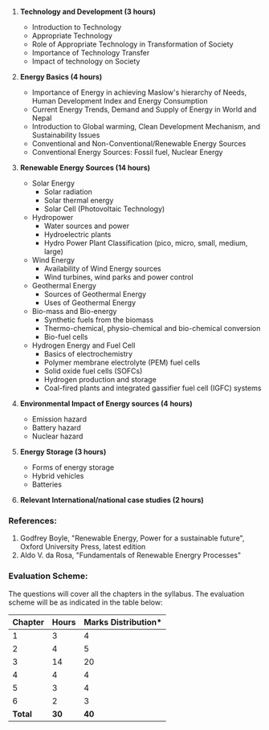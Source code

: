 1. **Technology and Development (3 hours)**
    * Introduction to Technology
    * Appropriate Technology
    * Role of Appropriate Technology in Transformation of Society
    * Importance of Technology Transfer
    * Impact of technology on Society

2. **Energy Basics (4 hours)**
    * Importance of Energy in achieving Maslow's hierarchy of Needs, Human Development Index and Energy Consumption
    * Current Energy Trends, Demand and Supply of Energy in World and Nepal
    * Introduction to Global warming, Clean Development Mechanism, and Sustainability Issues
    * Conventional and Non-Conventional/Renewable Energy Sources
    * Conventional Energy Sources: Fossil fuel, Nuclear Energy

3. **Renewable Energy Sources (14 hours)**
    * Solar Energy
        * Solar radiation
        * Solar thermal energy
        * Solar Cell (Photovoltaic Technology)
    * Hydropower
        * Water sources and power
        * Hydroelectric plants
        * Hydro Power Plant Classification (pico, micro, small, medium, large)
    * Wind Energy
        * Availability of Wind Energy sources
        * Wind turbines, wind parks and power control
    * Geothermal Energy
        * Sources of Geothermal Energy
        * Uses of Geothermal Energy
    * Bio-mass and Bio-energy
        * Synthetic fuels from the biomass
        * Thermo-chemical, physio-chemical and bio-chemical conversion
        * Bio-fuel cells
    * Hydrogen Energy and Fuel Cell
        * Basics of electrochemistry
        * Polymer membrane electrolyte (PEM) fuel cells
        * Solid oxide fuel cells (SOFCs)
        * Hydrogen production and storage
        * Coal-fired plants and integrated gassifier fuel cell (IGFC) systems

4. **Environmental Impact of Energy sources (4 hours)**
    * Emission hazard
    * Battery hazard
    * Nuclear hazard

5. **Energy Storage (3 hours)**
    * Forms of energy storage
    * Hybrid vehicles
    * Batteries

6. **Relevant International/national case studies (2 hours)**

### References:

1. Godfrey Boyle, "Renewable Energy, Power for a sustainable future", Oxford University Press, latest edition
2. Aldo V. da Rosa, "Fundamentals of Renewable Energry Processes"

### Evaluation Scheme:

The questions will cover all the chapters in the syllabus. The evaluation scheme will be as indicated in the table below:

| Chapter   | Hours  | Marks Distribution* |
| --------- | ------ | ------------------- |
| 1         | 3      | 4                   |
| 2         | 4      | 5                   |
| 3         | 14     | 20                  |
| 4         | 4      | 4                   |
| 5         | 3      | 4                   |
| 6         | 2      | 3                   |
| **Total** | **30** | **40**              |

